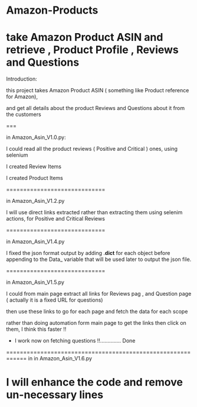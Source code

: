 # Amazon-Products
take Amazon Product ASIN and retrieve , Product Profile , Reviews and Questions
==============================================================================================


Introduction:

this project takes Amazon Product ASIN ( something like Product reference for Amazon),

and get all details about the product Reviews and Questions about it from the customers

===

in Amazon_Asin_V1.0.py:

I could read all the product reviews ( Positive and Critical ) ones, using selenium

I created Review Items

I created Product Items


=============================

in  Amazon_Asin_V1.2.py

I will use direct links extracted rather than extracting them using selenim actions, for Positive and Critical Reviews

=============================

in  Amazon_Asin_V1.4.py

I fixed the json format output by adding .__dict__ for each object before appending to the Data_ variable that will be used later
to output the json file.


=============================

in  Amazon_Asin_V1.5.py


I could from main page extract all links for Reviews pag , and Question page ( actually it is a fixed URL for questions)

then use these links to go for each page and fetch the data for each scope

rather than doing automation form main page to get the links then click on them, I think this faster !!

- I work now on fetching questions !!.............. Done

============================================================
in in  Amazon_Asin_V1.6.py

I will enhance the code and remove un-necessary lines
============================================================

